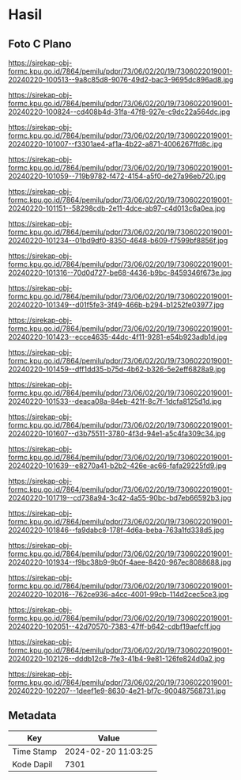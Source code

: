 # Hasil

## Foto C Plano

https://sirekap-obj-formc.kpu.go.id/7864/pemilu/pdpr/73/06/02/20/19/7306022019001-20240220-100513--9a8c85d8-9076-49d2-bac3-9695dc896ad8.jpg

https://sirekap-obj-formc.kpu.go.id/7864/pemilu/pdpr/73/06/02/20/19/7306022019001-20240220-100824--cd408b4d-31fa-47f8-927e-c9dc22a564dc.jpg

https://sirekap-obj-formc.kpu.go.id/7864/pemilu/pdpr/73/06/02/20/19/7306022019001-20240220-101007--f3301ae4-af1a-4b22-a871-4006267ffd8c.jpg

https://sirekap-obj-formc.kpu.go.id/7864/pemilu/pdpr/73/06/02/20/19/7306022019001-20240220-101059--719b9782-f472-4154-a5f0-de27a96eb720.jpg

https://sirekap-obj-formc.kpu.go.id/7864/pemilu/pdpr/73/06/02/20/19/7306022019001-20240220-101151--58298cdb-2e11-4dce-ab97-c4d013c6a0ea.jpg

https://sirekap-obj-formc.kpu.go.id/7864/pemilu/pdpr/73/06/02/20/19/7306022019001-20240220-101234--01bd9df0-8350-4648-b609-f7599bf8856f.jpg

https://sirekap-obj-formc.kpu.go.id/7864/pemilu/pdpr/73/06/02/20/19/7306022019001-20240220-101316--70d0d727-be68-4436-b9bc-8459346f673e.jpg

https://sirekap-obj-formc.kpu.go.id/7864/pemilu/pdpr/73/06/02/20/19/7306022019001-20240220-101349--d01f5fe3-3f49-466b-b294-b1252fe03977.jpg

https://sirekap-obj-formc.kpu.go.id/7864/pemilu/pdpr/73/06/02/20/19/7306022019001-20240220-101423--ecce4635-44dc-4f11-9281-e54b923adb1d.jpg

https://sirekap-obj-formc.kpu.go.id/7864/pemilu/pdpr/73/06/02/20/19/7306022019001-20240220-101459--dff1dd35-b75d-4b62-b326-5e2eff6828a9.jpg

https://sirekap-obj-formc.kpu.go.id/7864/pemilu/pdpr/73/06/02/20/19/7306022019001-20240220-101533--deaca08a-84eb-421f-8c7f-1dcfa8125d1d.jpg

https://sirekap-obj-formc.kpu.go.id/7864/pemilu/pdpr/73/06/02/20/19/7306022019001-20240220-101607--d3b75511-3780-4f3d-94e1-a5c4fa309c34.jpg

https://sirekap-obj-formc.kpu.go.id/7864/pemilu/pdpr/73/06/02/20/19/7306022019001-20240220-101639--e8270a41-b2b2-426e-ac66-fafa29225fd9.jpg

https://sirekap-obj-formc.kpu.go.id/7864/pemilu/pdpr/73/06/02/20/19/7306022019001-20240220-101719--cd738a94-3c42-4a55-90bc-bd7eb66592b3.jpg

https://sirekap-obj-formc.kpu.go.id/7864/pemilu/pdpr/73/06/02/20/19/7306022019001-20240220-101846--fa9dabc8-178f-4d6a-beba-763a1fd338d5.jpg

https://sirekap-obj-formc.kpu.go.id/7864/pemilu/pdpr/73/06/02/20/19/7306022019001-20240220-101934--f9bc38b9-9b0f-4aee-8420-967ec8088688.jpg

https://sirekap-obj-formc.kpu.go.id/7864/pemilu/pdpr/73/06/02/20/19/7306022019001-20240220-102016--762ce936-a4cc-4001-99cb-114d2cec5ce3.jpg

https://sirekap-obj-formc.kpu.go.id/7864/pemilu/pdpr/73/06/02/20/19/7306022019001-20240220-102051--42d70570-7383-47ff-b642-cdbf19aefcff.jpg

https://sirekap-obj-formc.kpu.go.id/7864/pemilu/pdpr/73/06/02/20/19/7306022019001-20240220-102126--dddb12c8-7fe3-41b4-9e81-126fe824d0a2.jpg

https://sirekap-obj-formc.kpu.go.id/7864/pemilu/pdpr/73/06/02/20/19/7306022019001-20240220-102207--1deef1e9-8630-4e21-bf7c-900487568731.jpg


## Metadata

| Key        | Value               |
| ---------- | ------------------- |
| Time Stamp | 2024-02-20 11:03:25 |
| Kode Dapil | 7301                |




